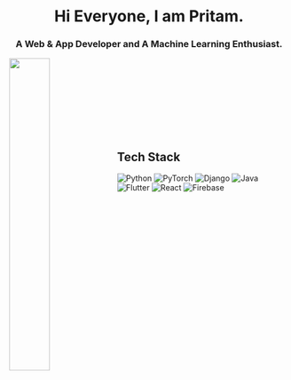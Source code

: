 <h1 align=center>Hi Everyone, I am Pritam.</h1>
<h3 align=center>A Web & App Developer and A Machine Learning Enthusiast.</h3>

<img align="left" width="38%" src="https://github-readme-stats.vercel.app/api/top-langs/?username=4ritam&count_private=true&langs_count=6&theme=dark&layout=compact&hide=html" /><br/><br/><br/><br/><br/><br/><br/><br/>

## Tech Stack
![Python](https://img.shields.io/badge/python-3670A0?style=for-the-badge&logo=python&logoColor=ffdd54)
![PyTorch](https://img.shields.io/badge/PyTorch-%23EE4C2C.svg?style=for-the-badge&logo=PyTorch&logoColor=white)
![Django](https://img.shields.io/badge/django-%23092E20.svg?style=for-the-badge&logo=django&logoColor=white)
![Java](https://img.shields.io/badge/java-%23ED8B00.svg?style=for-the-badge&logo=openjdk&logoColor=white)
![Flutter](https://img.shields.io/badge/Flutter-%2302569B.svg?style=for-the-badge&logo=Flutter&logoColor=white)
![React](https://img.shields.io/badge/react-%2320232a.svg?style=for-the-badge&logo=react&logoColor=%2361DAFB)
![Firebase](https://img.shields.io/badge/Firebase-039BE5?style=for-the-badge&logo=Firebase&logoColor=white)
